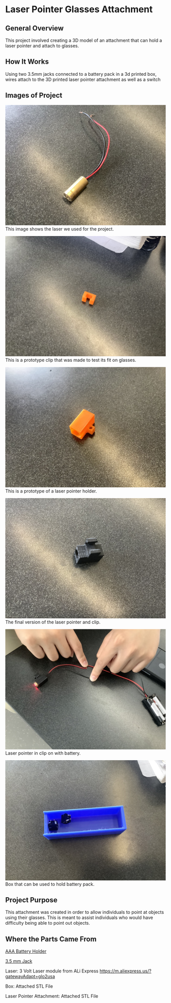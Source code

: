 # Laser Pointer Glasses Attachment
## General Overview
This project involved creating a 3D model of an attachment that can hold a laser pointer and attach to glasses.
## How It Works
Using two 3.5mm jacks connected to a battery pack in a 3d printed box, wires attach to the 3D printed laser pointer attachment as well as a switch

## Images of Project
![Image of Laser](Laser.jpg)
This image shows the laser we used for the project.

![Image of Clip Prototype](ClipPrototype.jpg)
This is a prototype clip that was made to test its fit on glasses.

![Image of Attachment Prototype](AttachmentPrototype.jpg)
This is a prototype of a laser pointer holder.

![Image of Final Attachment](FinalAttachment.jpg)
The final version of the laser pointer and clip.

![Image of Attachment and Laser](LaserBattery.jpg)
Laser pointer in clip on with battery.

![Image of Box](https://github.com/CNeiheisel/Connor-and-Nathan-s-Repository/blob/95a3cab6636e8577b2d3cc894ec4db56e4a127c7/Laser%20Pointer%20Attachment/Opened%20Box.jpg)
Box that can be used to hold battery pack.


## Project Purpose
This attachment was created in order to allow individuals to point at objects using their glasses. This is meant to assist individuals who would have difficulty being able to point out objects.
## Where the Parts Came From
[AAA Battery Holder](https://www.amazon.com/gp/product/B07F3YKGPD/ref=ppx_yo_dt_b_search_asin_title?ie=UTF8&psc=1)

[3.5 mm Jack](https://www.allelectronics.com/item/mmj/3.5mm-mono-open-audio-phone-jack/1.html)

Laser: 3 Volt Laser module from ALi Express https://m.aliexpress.us/?gatewayAdapt=glo2usa

Box: Attached STL File

Laser Pointer Attachment: Attached STL File
